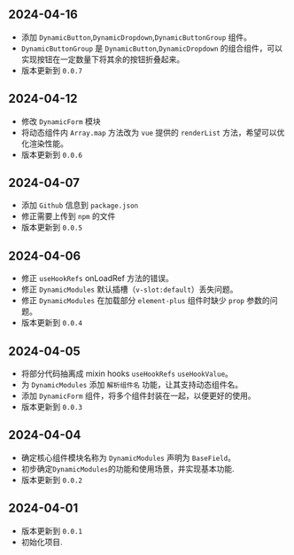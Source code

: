 ## 2024-04-16

- 添加 `DynamicButton`,`DynamicDropdown`,`DynamicButtonGroup`  组件。
- `DynamicButtonGroup` 是 `DynamicButton`,`DynamicDropdown` 的组合组件，可以实现按钮在一定数量下将其余的按钮折叠起来。
- 版本更新到 `0.0.7`

## 2024-04-12

- 修改 `DynamicForm` 模块
- 将动态组件内 `Array.map` 方法改为 `vue` 提供的 `renderList` 方法，希望可以优化渲染性能。
- 版本更新到 `0.0.6`

## 2024-04-07

- 添加 `Github` 信息到 `package.json`
- 修正需要上传到 `npm` 的文件
- 版本更新到 `0.0.5`

## 2024-04-06

- 修正 `useHookRefs` onLoadRef 方法的错误。
- 修正 `DynamicModules` 默认插槽（`v-slot:default`）丢失问题。
- 修正 `DynamicModules` 在加载部分 `element-plus` 组件时缺少 `prop` 参数的问题。
- 版本更新到 `0.0.4`

## 2024-04-05

- 将部分代码抽离成 mixin hooks `useHookRefs` `useHookValue`。
- 为 `DynamicModules` 添加 `解析组件名` 功能，让其支持动态组件名。
- 添加 `DynamicForm` 组件，将多个组件封装在一起，以便更好的使用。
- 版本更新到 `0.0.3`

## 2024-04-04

- 确定核心组件模块名称为 `DynamicModules` 声明为 `BaseField`。
- 初步确定`DynamicModules`的功能和使用场景，并实现基本功能.
- 版本更新到 `0.0.2`

## 2024-04-01

- 版本更新到 `0.0.1`
- 初始化项目.
